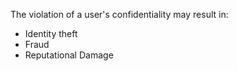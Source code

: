 
The violation of a user's confidentiality may result in:

- Identity theft
- Fraud
- Reputational Damage

